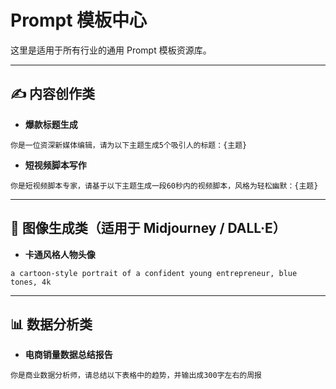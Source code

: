 # Prompt 模板中心

这里是适用于所有行业的通用 Prompt 模板资源库。

---

## ✍️ 内容创作类

- **爆款标题生成**
```text
你是一位资深新媒体编辑，请为以下主题生成5个吸引人的标题：{主题}
```

- **短视频脚本写作**
```text
你是短视频脚本专家，请基于以下主题生成一段60秒内的视频脚本，风格为轻松幽默：{主题}
```

---

## 🎨 图像生成类（适用于 Midjourney / DALL·E）

- **卡通风格人物头像**
```text
a cartoon-style portrait of a confident young entrepreneur, blue tones, 4k
```

---

## 📊 数据分析类

- **电商销量数据总结报告**
```text
你是商业数据分析师，请总结以下表格中的趋势，并输出成300字左右的周报
```
